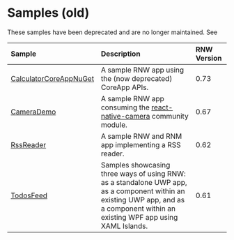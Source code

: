# Samples (old)

These samples have been deprecated and are no longer maintained. See 

<div align="center">

| Sample | Description | RNW Version |
|:-------|:------------|:------------|
| [CalculatorCoreAppNuGet](./CalculatorCoreAppNuGet) | A sample RNW app using the (now deprecated) CoreApp APIs. | 0.73 |
| [CameraDemo](./CameraDemo) | A sample RNW app consuming the [react-native-camera](https://github.com/react-native-camera/react-native-camera) community module. | 0.67 |
| [RssReader](./rssreader) | A sample RNW and RNM app implementing a RSS reader. | 0.62 |
| [TodosFeed](./TodosFeed) | Samples showcasing three ways of using RNW: as a standalone UWP app, as a component within an existing UWP app, and as a component within an existing WPF app using XAML Islands. | 0.61 |

</div>
